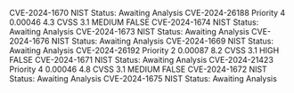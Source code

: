 CVE-2024-1670     NIST Status: Awaiting Analysis
CVE-2024-26188    Priority 4   0.00046  4.3   CVSS 3.1  MEDIUM    FALSE
CVE-2024-1674     NIST Status: Awaiting Analysis
CVE-2024-1673     NIST Status: Awaiting Analysis
CVE-2024-1676     NIST Status: Awaiting Analysis
CVE-2024-1669     NIST Status: Awaiting Analysis
CVE-2024-26192    Priority 2   0.00087  8.2   CVSS 3.1  HIGH      FALSE
CVE-2024-1671     NIST Status: Awaiting Analysis
CVE-2024-21423    Priority 4   0.00046  4.8   CVSS 3.1  MEDIUM    FALSE
CVE-2024-1672     NIST Status: Awaiting Analysis
CVE-2024-1675     NIST Status: Awaiting Analysis
